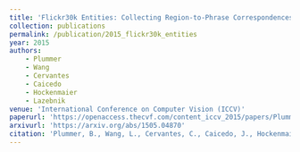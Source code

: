 ```yaml
---
title: 'Flickr30k Entities: Collecting Region-to-Phrase Correspondences for Richer Image-to-Sentence Models'
collection: publications
permalink: /publication/2015_flickr30k_entities
year: 2015
authors: 
    - Plummer
    - Wang
    - Cervantes
    - Caicedo
    - Hockenmaier
    - Lazebnik
venue: 'International Conference on Computer Vision (ICCV)'
paperurl: 'https://openaccess.thecvf.com/content_iccv_2015/papers/Plummer_Flickr30k_Entities_Collecting_ICCV_2015_paper.pdf'
arxivurl: 'https://arxiv.org/abs/1505.04870'
citation: 'Plummer, B., Wang, L., Cervantes, C., Caicedo, J., Hockenmaier, J., Lazebnik, S. (2015).  &quot;Flickr30k Entities: Collecting Region-to-Phrase Correspondences for Richer Image-to-Sentence Models&quot; International Conference on Computer Vision.'
---
```

